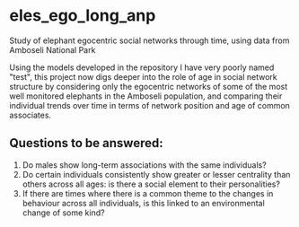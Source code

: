 # eles_ego_long_anp
Study of elephant egocentric social networks through time, using data from Amboseli National Park

Using the models developed in the repository I have very poorly named "test", this project now digs deeper into the role of age in social network structure by considering only the egocentric networks of some of the most well monitored elephants in the Amboseli population, and comparing their individual trends over time in terms of network position and age of common associates.

## Questions to be answered:
1) Do males show long-term associations with the same individuals?
2) Do certain individuals consistently show greater or lesser centrality than others across all ages: is there a social element to their personalities?
3) If there are times where there is a common theme to the changes in behaviour across all individuals, is this linked to an environmental change of some kind?

